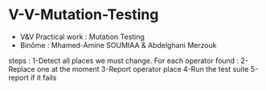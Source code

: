 # V-V-Mutation-Testing

* V&V Practical work : Mutation Testing
* Binôme : Mhamed-Amine SOUMIAA & Abdelghani Merzouk

steps : 
1-Detect all places we must change.
For each operator found : 
2-Replace one at the moment
3-Report operator place
4-Run the test suite
5-report if it fails
